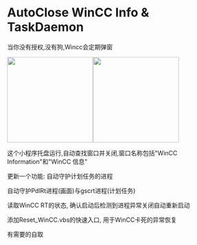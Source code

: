 # AutoClose WinCC Info & TaskDaemon

当你没有授权,没有狗,Wincc会定期弹窗</br>

  
<img src="https://i-blog.csdnimg.cn/blog_migrate/2b31e56e380871ba7fae5bc11c625ef2.png"  height="200" /><img src="https://www.ad.siemens.com.cn/service/answer/Uploads/questionimgs/20221205110735_13.png"  height="200" />
<br>

这个小程序托盘运行,自动查找窗口并关闭,窗口名称包括"WinCC Information"和"WinCC 信息"</br>

更新一个功能: 自动守护计划任务的进程</br>

自动守护PdlRt进程(画面)与gscrt进程(计划任务)</br>

读取WinCC RT的状态, 确认启动后检测到进程异常关闭自动重新启动</br>

添加Reset_WinCC.vbs的快速入口, 用于WinCC卡死的异常恢复</br>

有需要的自取</br>


